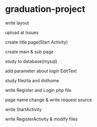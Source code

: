 # graduation-project
write layout

upload at Issues

create title page(Start Activity)

create main & sub page

study to database(mysql)

add parameter about login EditText

study filezila and dothome

write Register and Login php file

page name change & write request source

write StartActivity

write RegisterActivity & modify files
